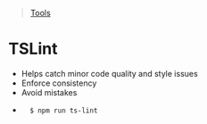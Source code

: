 >[Tools](./Tools-decisions.md)
#   TSLint
*   Helps catch minor code quality and style issues
*   Enforce consistency
*   Avoid mistakes
*       $ npm run ts-lint
